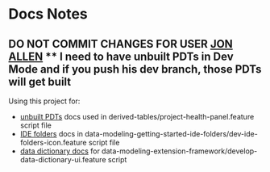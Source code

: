 # Docs Notes

## DO NOT COMMIT CHANGES FOR USER [JON ALLEN](https://docslatest.cloud.looker.com/admin/users/117/edit) ** I need to have unbuilt PDTs in Dev Mode and if you push his dev branch, those PDTs will get built

Using this project for:

* [unbuilt PDTs](https://cloud.google.com/looker/docs/derived-tables#checking_for_unbuilt_pdts_in_development_mode) docs used in derived-tables/project-health-panel.feature script file
* [IDE folders](https://cloud.google.com/looker/docs/ide-folders) docs in data-modeling-getting-started-ide-folders/dev-ide-folders-icon.feature script file
* [data dictionary docs](https://cloud.google.com/looker/docs/using-looker-data-dictionary#viewing_model_metadata_with_the_looker_data_dictionary) for data-modeling-extension-framework/develop-data-dictionary-ui.feature script

